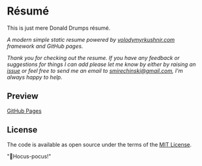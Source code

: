 # Résumé
This is just mere Donald Drumps résumé.
 
*A modern simple static resume powered by [volodymyrkushnir.com](https://volodymyrkushnir.com) framework and GitHub pages.*

*Thank you for checking out the resume. If you have any feedback or suggestions for things I can add please let me know by either by raising an [issue](https://github.com/smyrechynskyi/homepage/issues/new/choose) or feel free to send me an email to [smirechinski@gmail.com](mailto:smirechinski@gmail.com), I'm always happy to help.*

## Preview

[GitHub Pages](https://smyrechynskyi.github.io/homepage/)

## License

The code is available as open source under the terms of the [MIT License](https://opensource.org/licenses/MIT).

"🧙Hocus-pocus!"
